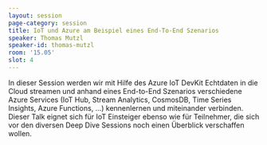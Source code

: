```yaml
---
layout: session
page-category: session
title: IoT und Azure am Beispiel eines End-To-End Szenarios
speaker: Thomas Mutzl
speaker-id: thomas-mutzl
room: '15.05'
slot: 4
---
```


In dieser Session werden wir mit Hilfe des Azure IoT DevKit Echtdaten in die Cloud streamen und anhand eines End-to-End Szenarios verschiedene Azure Services (IoT Hub, Stream Analytics, CosmosDB, Time Series Insights, Azure Functions, …) kennenlernen und miteinander verbinden. 
Dieser Talk eignet sich für IoT Einsteiger ebenso wie für Teilnehmer, die sich vor den diversen Deep Dive Sessions noch einen Überblick verschaffen wollen.